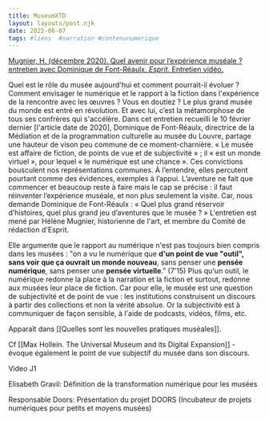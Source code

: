```yaml
---
title: MuseumXTD
layout: layouts/post.njk
date: 2022-06-07
tags: #liens  #narration #contenunumerique
---
```


[Mugnier, H. (décembre 2020). Quel avenir pour l’expérience muséale ? entretien avec Dominique de Font-Réaulx. *Esprit*. Entretien vidéo.](https://esprit.presse.fr/video/quel-avenir-pour-l-experience-museale-43142?fbclid=IwAR3A3Fm_WPuwZQfPQlNMKpWuAQzeqjevpaA33H339FrvnV3hOT1ANUD8l18) 

Quel est le rôle du musée aujourd'hui et comment pourrait-il évoluer ? Comment envisager le numérique et le rapport à la fiction dans l'expérience de la rencontre avec les œuvres ? Vous en doutiez ? Le plus grand musée du monde est entré en révolution. Et avec lui, c’est la métamorphose de tous ses confrères qui s'accélère. Dans cet entretien recueilli le 10 février dernier [l'article date de 2020], Dominique de Font-Réaulx, directrice de la Médiation et de la programmation culturelle au musée du Louvre, partage une hauteur de vison peu commune de ce moment-charnière. « Le musée est affaire de fiction, de points de vue et de subjectivité » ; il « est un monde virtuel », pour lequel « le numérique est une chance ». Ces convictions bousculent nos représentations communes. À l’entendre, elles percutent pourtant comme des évidences, exemples à l’appui. L’aventure ne fait que commencer et beaucoup reste à faire mais le cap se précise : il faut réinventer l’expérience muséale, et non plus seulement la visite. Car, nous demande Dominique de Font-Réaulx : « Quel plus grand réservoir d’histoires, quel plus grand jeu d’aventures que le musée ? » L'entretien est mené par Hélène Mugnier, historienne de l'art, et membre du Comité de rédaction d'Esprit.

Elle argumente que le rapport au numérique n'est pas toujours bien compris dans les musées : "on a vu le numérique que **d'un point de vue "outil", sans voir que ça ouvrait un monde nouveau**, sans penser une **pensée numérique**, sans penser une **pensée virtuelle**." (7'15) Plus qu'un outil, le numérique redonne la place à la narration et la fiction et surtout, redonne aux musées leur place de fiction. Car pour elle, le musée est une question de subjectivité et de point de vue : les institutions construisent un discours à partir des collections et non la vérité absolue. Or la subjectivité est à communiquer de façon sensible, à l'aide de podcasts, vidéos, films, etc. 

Apparaît dans [[Quelles sont les nouvelles pratiques muséales]]. 

Cf [[Max Hollein. The Universal Museum and its Digital Expansion]] - évoque également le point de vue subjectif du musée dans son discours. 




Video J1


Elisabeth Gravil: Définition de la transformation numérique pour les musées

Responsable Doors: Présentation du projet DOORS (Incubateur de projets numériques pour petits et moyens musées)